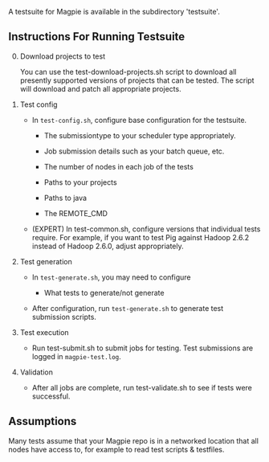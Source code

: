 A testsuite for Magpie is available in the subdirectory 'testsuite'.

Instructions For Running Testsuite
----------------------------------

0) Download projects to test

   You can use the test-download-projects.sh script to download all
   presently supported versions of projects that can be tested. The
   script will download and patch all appropriate projects.

1) Test config

   - In `test-config.sh`, configure base configuration for the
     testsuite.

      - The submissiontype to your scheduler type appropriately.

      - Job submission details such as your batch queue, etc.

      - The number of nodes in each job of the tests

      - Paths to your projects

      - Paths to java

      - The REMOTE_CMD

   - (EXPERT) In test-common.sh, configure versions that individual
     tests require. For example, if you want to test Pig against
     Hadoop 2.6.2 instead of Hadoop 2.6.0, adjust appropriately.

2) Test generation

   - In `test-generate.sh`, you may need to configure

     - What tests to generate/not generate

   - After configuration, run `test-generate.sh` to generate test
     submission scripts.

3) Test execution

   - Run test-submit.sh to submit jobs for testing. Test submissions
     are logged in `magpie-test.log`.

4) Validation

   - After all jobs are complete, run test-validate.sh to see if
     tests were successful.

Assumptions
-----------

   Many tests assume that your Magpie repo is in a networked location
   that all nodes have access to, for example to read test
   scripts & testfiles.
